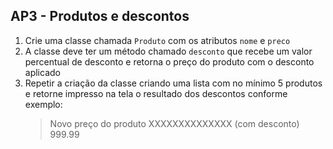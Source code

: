 ## AP3 - Produtos e descontos

1. Crie uma classe chamada `Produto` com os atributos `nome` e `preco`
2. A classe deve ter um método chamado `desconto` que recebe um valor percentual de desconto e retorna o preço do
   produto com o desconto aplicado
3. Repetir a criação da classe criando uma lista com no mínimo 5 produtos e retorne impresso na tela o resultado dos
   descontos conforme exemplo:
   > Novo preço do produto XXXXXXXXXXXXXX (com desconto) 999.99

